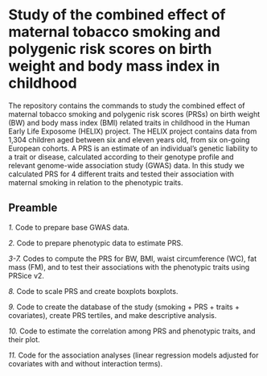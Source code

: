 # Study of the combined effect of maternal tobacco smoking and polygenic risk scores on birth weight and body mass index in childhood

The repository contains the commands to study the combined effect of maternal tobacco smoking and polygenic risk scores (PRSs) on birth weight (BW) and body mass index (BMI) related traits in childhood in the Human Early Life Exposome (HELIX) project. The HELIX project contains data from 1,304 children aged between six and eleven years old, from six on-going European cohorts. A PRS is an estimate of an individual’s genetic liability to a trait or disease, calculated according to their genotype profile and relevant genome-wide association study (GWAS) data. In this study we calculated PRS for 4 different traits and tested their association with maternal smoking in relation to the phenotypic traits.

## Preamble

*1.* Code to prepare base GWAS data.

*2.* Code to prepare phenotypic data to estimate PRS.

*3-7.* Codes to compute the PRS for BW, BMI, waist circumference (WC), fat mass (FM), and to test their associations with the phenotypic traits using PRSice v2.

*8.* Code to scale PRS and create boxplots boxplots.

*9.* Code to create the database of the study (smoking + PRS + traits + covariates), create PRS tertiles, and make  descriptive analysis.

*10.* Code to estimate the correlation among PRS and phenotypic traits, and their plot.

*11.* Code for the association analyses (linear regression models adjusted for covariates with and without interaction terms).
